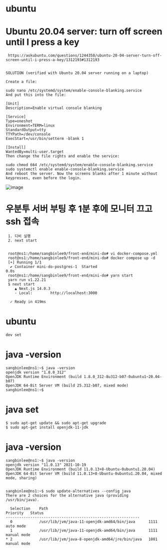 # ubuntu 


# Ubuntu 20.04 server: turn off screen until I press a key

     https://askubuntu.com/questions/1244358/ubuntu-20-04-server-turn-off-screen-until-i-press-a-key/1312193#1312193
     
    
    SOLUTION (verified with Ubuntu 20.04 server running on a laptop)
    
    Create a file:
    
    sudo nano /etc/systemd/system/enable-console-blanking.service
    And put this into the file:
    
    [Unit]
    Description=Enable virtual console blanking
    
    [Service]
    Type=oneshot
    Environment=TERM=linux
    StandardOutput=tty
    TTYPath=/dev/console
    ExecStart=/usr/bin/setterm -blank 1
    
    [Install]
    WantedBy=multi-user.target
    Then change the file rights and enable the service:
    
    sudo chmod 664 /etc/systemd/system/enable-console-blanking.service
    sudo systemctl enable enable-console-blanking.service
    And reboot the server. Now the screens blanks after 1 minute without keypresses, even before the login.

![image](https://github.com/sangbinlee/ubuntu/assets/4024414/668f8675-e82a-4c74-b4d0-336fd2c79e20)



# 우분투 서버 부팅 후 1분 후에 모니터 끄고 ssh 접속 

     1. 디비 실행
     2. next start
     
     
     root@ns1:/home/sangbinlee9/front-end/mini-do# vi docker-compose.yml
     root@ns1:/home/sangbinlee9/front-end/mini-do# docker compose up -d
     [+] Running 1/1
      ✔ Container mini-do-postgres-1  Started                                                                                                                 0.0s
     root@ns1:/home/sangbinlee9/front-end/mini-do# yarn start
     yarn run v1.22.21
     $ next start
        ▲ Next.js 14.0.3
        - Local:        http://localhost:3000
     
      ✓ Ready in 419ms










# ubuntu
    dev set

# java -version
    sangbinlee@ns1:~$ java -version
    openjdk version "1.8.0_312"
    OpenJDK Runtime Environment (build 1.8.0_312-8u312-b07-0ubuntu1~20.04-b07)
    OpenJDK 64-Bit Server VM (build 25.312-b07, mixed mode)
    sangbinlee@ns1:~$



# java set
    $ sudo apt-get update && sudo apt-get upgrade
    $ sudo apt-get install openjdk-11-jdk


# java -version

    sangbinlee@ns1:~$ java -version
    openjdk version "11.0.13" 2021-10-19
    OpenJDK Runtime Environment (build 11.0.13+8-Ubuntu-0ubuntu1.20.04)
    OpenJDK 64-Bit Server VM (build 11.0.13+8-Ubuntu-0ubuntu1.20.04, mixed mode, sharing)


    sangbinlee@ns1:~$ sudo update-alternatives --config java
    There are 2 choices for the alternative java (providing /usr/bin/java).

      Selection    Path                                            Priority   Status
    ------------------------------------------------------------
      0            /usr/lib/jvm/java-11-openjdk-amd64/bin/java      1111      auto mode
      1            /usr/lib/jvm/java-11-openjdk-amd64/bin/java      1111      manual mode
    * 2            /usr/lib/jvm/java-8-openjdk-amd64/jre/bin/java   1081      manual mode

